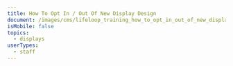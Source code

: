 ```yaml
---
title: How To Opt In / Out Of New Display Design
document: /images/cms/lifeloop_training_how_to_opt_in_out_of_new_display_design_1_.pdf
isMobile: false
topics:
  - displays
userTypes:
  - staff
---
```

